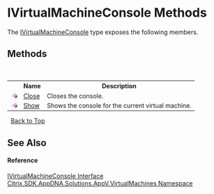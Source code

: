 # IVirtualMachineConsole Methods
 

The <a href="T_Citrix_SDK_AppDNA_Solutions_AppV_VirtualMachines_IVirtualMachineConsole">IVirtualMachineConsole</a> type exposes the following members.


## Methods
&nbsp;<table><tr><th></th><th>Name</th><th>Description</th></tr><tr><td>![Public method](media/pubmethod.gif "Public method")</td><td><a href="M_Citrix_SDK_AppDNA_Solutions_AppV_VirtualMachines_IVirtualMachineConsole_Close">Close</a></td><td>
Closes the console.</td></tr><tr><td>![Public method](media/pubmethod.gif "Public method")</td><td><a href="M_Citrix_SDK_AppDNA_Solutions_AppV_VirtualMachines_IVirtualMachineConsole_Show">Show</a></td><td>
Shows the console for the current virtual machine.</td></tr></table>&nbsp;
<a href="#ivirtualmachineconsole-methods">Back to Top</a>

## See Also


#### Reference
<a href="T_Citrix_SDK_AppDNA_Solutions_AppV_VirtualMachines_IVirtualMachineConsole">IVirtualMachineConsole Interface</a><br /><a href="N_Citrix_SDK_AppDNA_Solutions_AppV_VirtualMachines">Citrix.SDK.AppDNA.Solutions.AppV.VirtualMachines Namespace</a><br />